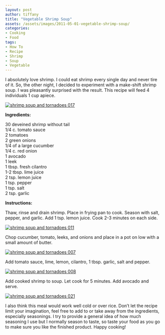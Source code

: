 ```yaml
---
layout: post
author: tiffany
title: "Vegetable Shrimp Soup"
assets: /assets/images/2011-05-01-vegetable-shrimp-soup/
categories: 
- Cooking
- Food
tags: 
- How To
- Recipe
- Shrimp
- Soup
- Vegetable
---
```


I absolutely love shrimp. I could eat shrimp every single day and never tire of it. So, the other night, I decided to experiment with a make-shift shrimp soup. I was pleasantly surprised with the result. This recipe will feed 4 individuals 1 cup apiece.

[![](jekyll_uploads/2011/05/shrimp-soup-and-tornadoes-017-575x431.jpg "shrimp soup and tornadoes 017")](http://www.sweetpeonies.com/2011/05/vegetable-shrimp-soup/shrimp-soup-and-tornadoes-017/)

**Ingredients:**

30 deveined shrimp without tail  
1/4 c. tomato sauce  
2 tomatoes  
2 green onions  
1/4 of a large cucumber  
1/4 c. red onion  
1 avocado  
1 leek  
1 tbsp. fresh cilantro  
1-2 tbsp. lime juice  
2 tsp. lemon juice  
1 tsp. pepper  
1 tsp. salt  
2 tsp. garlic

**Instructions:**

Thaw, rinse and drain shrimp. Place in frying pan to cook. Season with salt, pepper, and garlic. Add 1 tsp. lemon juice. Cook 2-3 minutes on each side.

[![](jekyll_uploads/2011/05/shrimp-soup-and-tornadoes-011-575x431.jpg "shrimp soup and tornadoes 011")](http://www.sweetpeonies.com/2011/05/vegetable-shrimp-soup/shrimp-soup-and-tornadoes-011/)

Chop cucumber, tomato, leeks, and onions and place in a pot on low with a small amount of butter.

[![](jekyll_uploads/2011/05/shrimp-soup-and-tornadoes-007-575x431.jpg "shrimp soup and tornadoes 007")](http://www.sweetpeonies.com/2011/05/vegetable-shrimp-soup/shrimp-soup-and-tornadoes-007/)

Add tomato sauce, lime, lemon, cilantro, 1 tbsp. garlic, salt and pepper.

[![](jekyll_uploads/2011/05/shrimp-soup-and-tornadoes-008-575x431.jpg "shrimp soup and tornadoes 008")](http://www.sweetpeonies.com/2011/05/vegetable-shrimp-soup/shrimp-soup-and-tornadoes-008/)

Add cooked shrimp to soup. Let cook for 5 minutes. Add avocado and serve.

[![](jekyll_uploads/2011/05/shrimp-soup-and-tornadoes-021-575x461.jpg "shrimp soup and tornadoes 021")](http://www.sweetpeonies.com/2011/05/vegetable-shrimp-soup/shrimp-soup-and-tornadoes-021/)

I also think this meal would work well cold or over rice. Don’t let the recipe limit your imagination, feel free to add to or take away from the ingredients, especially seasonings. I try to provide a general idea of how much seasoning I use but I normally season to taste, so taste your food as you go to make sure you like the finished product. Happy cooking!